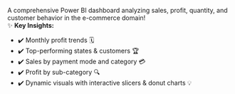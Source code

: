 A comprehensive Power BI dashboard analyzing sales, profit, quantity, and customer behavior in the e-commerce domain!  
✨ **Key Insights:**
- ✔️ Monthly profit trends 🗓️  
- ✔️ Top-performing states & customers 🏆  
- ✔️ Sales by payment mode and category 💳  
- ✔️ Profit by sub-category 🔍  
- ✔️ Dynamic visuals with interactive slicers & donut charts 💡
